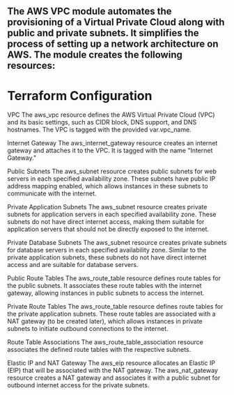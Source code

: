 ## The AWS VPC module automates the provisioning of a Virtual Private Cloud along with public and private subnets. It simplifies the process of setting up a network architecture on AWS. The module creates the following resources:

# Terraform Configuration

VPC
The aws_vpc resource defines the AWS Virtual Private Cloud (VPC) and its basic settings, such as CIDR block, DNS support, and DNS hostnames. The VPC is tagged with the provided var.vpc_name.

Internet Gateway
The aws_internet_gateway resource creates an internet gateway and attaches it to the VPC. It is tagged with the name "Internet Gateway."

Public Subnets
The aws_subnet resource creates public subnets for web servers in each specified availability zone. These subnets have public IP address mapping enabled, which allows instances in these subnets to communicate with the internet.

Private Application Subnets
The aws_subnet resource creates private subnets for application servers in each specified availability zone. These subnets do not have direct internet access, making them suitable for application servers that should not be directly exposed to the internet.

Private Database Subnets
The aws_subnet resource creates private subnets for database servers in each specified availability zone. Similar to the private application subnets, these subnets do not have direct internet access and are suitable for database servers.

Public Route Tables
The aws_route_table resource defines route tables for the public subnets. It associates these route tables with the internet gateway, allowing instances in public subnets to access the internet.

Private Route Tables
The aws_route_table resource defines route tables for the private application subnets. These route tables are associated with a NAT gateway (to be created later), which allows instances in private subnets to initiate outbound connections to the internet.

Route Table Associations
The aws_route_table_association resource associates the defined route tables with the respective subnets.

Elastic IP and NAT Gateway
The aws_eip resource allocates an Elastic IP (EIP) that will be associated with the NAT gateway. The aws_nat_gateway resource creates a NAT gateway and associates it with a public subnet for outbound internet access for the private subnets.